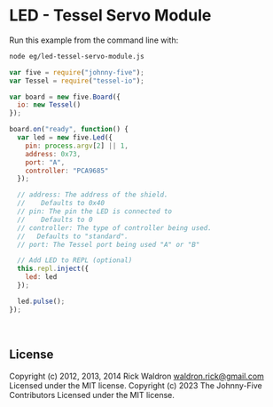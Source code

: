 <!--remove-start-->

# LED - Tessel Servo Module

<!--remove-end-->








Run this example from the command line with:
```bash
node eg/led-tessel-servo-module.js
```


```javascript
var five = require("johnny-five");
var Tessel = require("tessel-io");

var board = new five.Board({
  io: new Tessel()
});

board.on("ready", function() {
  var led = new five.Led({
    pin: process.argv[2] || 1,
    address: 0x73,
    port: "A",
    controller: "PCA9685"
  });

  // address: The address of the shield.
  //    Defaults to 0x40
  // pin: The pin the LED is connected to
  //    Defaults to 0
  // controller: The type of controller being used.
  //   Defaults to "standard".
  // port: The Tessel port being used "A" or "B"

  // Add LED to REPL (optional)
  this.repl.inject({
    led: led
  });

  led.pulse();
});

```








&nbsp;

<!--remove-start-->

## License
Copyright (c) 2012, 2013, 2014 Rick Waldron <waldron.rick@gmail.com>
Licensed under the MIT license.
Copyright (c) 2023 The Johnny-Five Contributors
Licensed under the MIT license.

<!--remove-end-->
